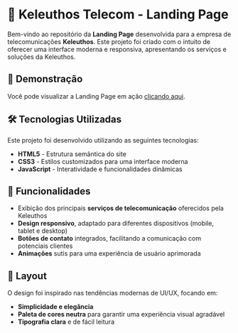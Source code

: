 # 📡 Keleuthos Telecom - Landing Page

Bem-vindo ao repositório da **Landing Page** desenvolvida para a empresa de telecomunicações **Keleuthos**. Este projeto foi criado com o intuito de oferecer uma interface moderna e responsiva, apresentando os serviços e soluções da Keleuthos.

## 🚀 Demonstração

Você pode visualizar a Landing Page em ação [clicando aqui](https://davis-leo.github.io/Site-da-Keleuthos/).

## 🛠️ Tecnologias Utilizadas

Este projeto foi desenvolvido utilizando as seguintes tecnologias:

- **HTML5** - Estrutura semântica do site
- **CSS3** - Estilos customizados para uma interface moderna
- **JavaScript** - Interatividade e funcionalidades dinâmicas

## 📑 Funcionalidades

- Exibição dos principais **serviços de telecomunicação** oferecidos pela Keleuthos
- **Design responsivo**, adaptado para diferentes dispositivos (mobile, tablet e desktop)
- **Botões de contato** integrados, facilitando a comunicação com potenciais clientes
- **Animações** sutis para uma experiência de usuário aprimorada

## 🎨 Layout

O design foi inspirado nas tendências modernas de UI/UX, focando em:

- **Simplicidade e elegância**
- **Paleta de cores neutra** para garantir uma experiência visual agradável
- **Tipografia clara** e de fácil leitura
